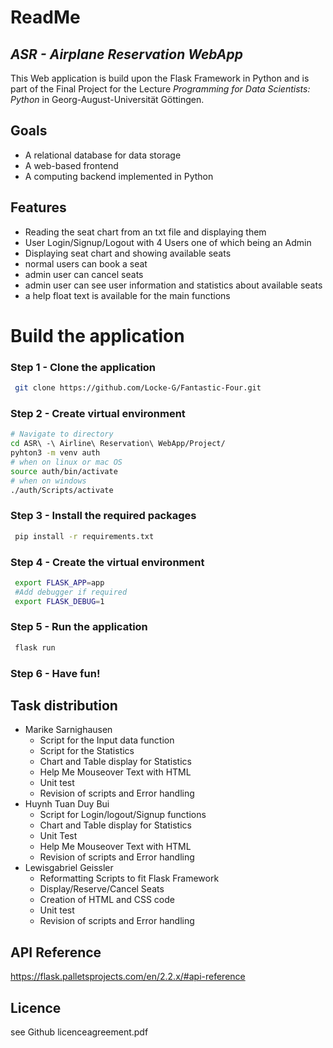 # ReadMe
## _ASR - Airplane Reservation WebApp_

This Web application is build upon the Flask Framework in Python  and is part
of the Final Project for the Lecture _Programming for Data Scientists: Python_
in Georg-August-Universität Göttingen.

## Goals

- A relational database for data storage
- A web-based frontend
- A computing backend implemented in Python



## Features

- Reading the seat chart from an txt file and displaying them
- User Login/Signup/Logout with 4 Users one of which being an Admin
- Displaying seat chart and showing available seats
- normal users can book a seat
- admin user can cancel seats
- admin user can see user information and statistics about available seats
- a help float text is available for the main functions

# Build the application

### Step 1 - Clone the application

```sh
 git clone https://github.com/Locke-G/Fantastic-Four.git
```

### Step 2 - Create virtual environment

 ```sh
 # Navigate to directory
 cd ASR\ -\ Airline\ Reservation\ WebApp/Project/
 pyhton3 -m venv auth
 # when on linux or mac OS
 source auth/bin/activate
 # when on windows
 ./auth/Scripts/activate
 ```

### Step 3 - Install the required packages

 ```sh
  pip install -r requirements.txt
 ```

### Step 4 - Create the virtual environment
```sh
 export FLASK_APP=app
 #Add debugger if required
 export FLASK_DEBUG=1
```
### Step 5 - Run the application
```sh
 flask run
```

### Step 6 - Have fun!

## Task distribution

- Marike Sarnighausen
    - Script for the Input data function
    - Script for the Statistics
    - Chart and Table display for Statistics
    - Help Me Mouseover Text with HTML
    - Unit test
    - Revision of scripts and Error handling
- Huynh Tuan Duy Bui
    - Script for Login/logout/Signup functions
    - Chart and Table display for Statistics
    - Unit Test
    - Help Me Mouseover Text with HTML
    - Revision of scripts and Error handling
- Lewisgabriel Geissler
    - Reformatting Scripts to fit Flask Framework
    - Display/Reserve/Cancel Seats
    - Creation of HTML and CSS code
    - Unit test
    - Revision of scripts and Error handling

## API Reference
https://flask.palletsprojects.com/en/2.2.x/#api-reference

## Licence
see Github licenceagreement.pdf









